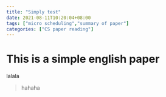 ```yaml
---
title: "Simply test"
date: 2021-08-11T10:20:04+08:00
tags: ["micro scheduling","summary of paper"]
categories: ["CS paper reading"]
---
```


# This is a simple english paper

lalala

> hahaha